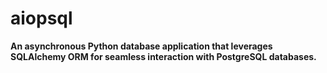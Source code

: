 # aiopsql

**An asynchronous Python database application that leverages SQLAlchemy ORM for seamless interaction with PostgreSQL databases.**
